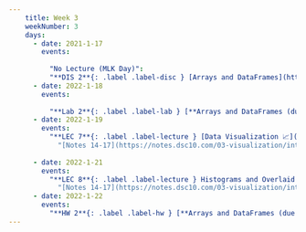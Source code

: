 ```yaml
---
    title: Week 3
    weekNumber: 3
    days:
      - date: 2021-1-17
        events:
          
          "No Lecture (MLK Day)":
          "**DIS 2**{: .label .label-disc } [Arrays and DataFrames](http://datahub.ucsd.edu/user-redirect/git-sync?repo=https://github.com/dsc-courses/dsc10-2022-wi&subPath=discussions/02-arrays_tables/discussion.ipynb) [🎥](https://youtu.be/Q3mww8m3iIQ)":
      - date: 2022-1-18
        events:
          
          "**Lab 2**{: .label .label-lab } [**Arrays and DataFrames (due 1/18)**](http://datahub.ucsd.edu/user-redirect/git-sync?repo=https://github.com/dsc-courses/dsc10-2022-wi&subPath=labs/02-arrays_dataframes/lab.ipynb)":
      - date: 2022-1-19
        events:
          "**LEC 7**{: .label .label-lecture } [Data Visualization 📈](http://datahub.ucsd.edu/user-redirect/git-sync?repo=https://github.com/dsc-courses/dsc10-2022-wi&subPath=lectures/lec07/lecture.ipynb)":
            "[Notes 14-17](https://notes.dsc10.com/03-visualization/intro.html)"
                
      - date: 2022-1-21
        events:
          "**LEC 8**{: .label .label-lecture } Histograms and Overlaid Plots":
            "[Notes 14-17](https://notes.dsc10.com/03-visualization/intro.html)"
      - date: 2022-1-22
        events:
          "**HW 2**{: .label .label-hw } [**Arrays and DataFrames (due 1/22)**](http://datahub.ucsd.edu/user-redirect/git-sync?repo=https://github.com/dsc-courses/dsc10-2022-wi&subPath=homeworks/02-arrays_dataframes/homework.ipynb)":
---
```

